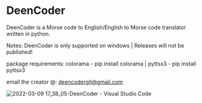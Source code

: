 # DeenCoder
DeenCoder is a Morse code to English/English to Morse code translator written in python.

Notes: 
DeenCoder is only supported on windows
|
Releases will not be published!

package requirements: colorama - pip install colorama | pyttsx3 - pip install pyttsx3

email the creator @: deencodergit@gmail.com

![2022-03-09 17_38_05-DeenCoder - Visual Studio Code](https://user-images.githubusercontent.com/63617447/160029410-02581869-aaeb-4d66-aac2-9552305e62b2.png)
